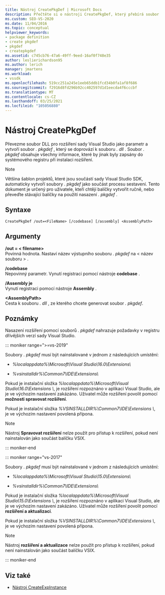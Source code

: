 ```yaml
---
title: Nástroj CreatePkgDef | Microsoft Docs
description: Přečtěte si o nástroji CreatePkgDef, který přebírá soubor DLL pro rozšíření sady Visual Studio jako parametr a vytvoří soubor. pkgdef, který se doprovází k souboru. dll.
ms.custom: SEO-VS-2020
ms.date: 11/04/2016
ms.topic: conceptual
helpviewer_keywords:
- package definition
- create pkgdef
- pkgdef
- createpkgdef
ms.assetid: c745cb76-47a6-49ff-9eed-16af0f748e35
author: leslierichardson95
ms.author: lerich
manager: jmartens
ms.workload:
- vssdk
ms.openlocfilehash: 519cc251a245e1eeb65ddb1fcd34b0fa1af8f686
ms.sourcegitcommit: f2916d8fd296b92cc402597d1d1eecda4f6cccbf
ms.translationtype: MT
ms.contentlocale: cs-CZ
ms.lasthandoff: 03/25/2021
ms.locfileid: "105056880"
---
```

# <a name="createpkgdef-utility"></a>Nástroj CreatePkgDef
Převezme soubor DLL pro rozšíření sady Visual Studio jako parametr a vytvoří soubor *. pkgdef* , který se doprovází k souboru *. dll* . Soubor *. pkgdef* obsahuje všechny informace, které by jinak byly zapsány do systémového registru při instalaci rozšíření.

> [!NOTE]
> Většina šablon projektů, které jsou součástí sady Visual Studio SDK, automaticky vytvoří soubory *. pkgdef* jako součást procesu sestavení. Tento dokument je určený pro uživatele, kteří chtějí balíčky vytvořit ručně, nebo převeďte stávající balíčky na použití nasazení *. pkgdef*  .

## <a name="syntax"></a>Syntaxe

```
CreatePkgDef /out=<FileName> [/codebase] [/assembly] <AssemblyPath>
```

## <a name="arguments"></a>Argumenty
**/out = &lt; filename&gt;**\
Povinná hodnota. Nastaví název výstupního souboru *. pkgdef* na &lt; název souboru &gt; .

**/codebase**\
Nepovinný parametr. Vynutí registraci pomocí nástroje **codebase** .

**/Assembly je**\
Vynutí registraci pomocí nástroje **Assembly** .

**&lt;AssemblyPath&gt;**\
Cesta k souboru *. dll* , ze kterého chcete generovat soubor *. pkgdef*.

## <a name="remarks"></a>Poznámky
Nasazení rozšíření pomocí souborů *. pkgdef* nahrazuje požadavky v registru dřívějších verzí sady Visual Studio.

::: moniker range=">=vs-2019"

Soubory *. pkgdef* musí být nainstalované v jednom z následujících umístění:

- *%localappdata%\Microsoft\Visual Studio\16.0\Extensions\\*

- *%vsinstalldir%\Common7\IDE\Extensions\\*

Pokud je instalační složka *%localappdata%\Microsoft\Visual Studio\16.0\Extensions \\*, je rozšíření rozpoznáno v aplikaci Visual Studio, ale je ve výchozím nastavení zakázáno. Uživatel může rozšíření povolit pomocí **možnosti spravovat rozšíření**.

Pokud je instalační složka *%VSINSTALLDIR%\Common7\IDE\Extensions \\*, je ve výchozím nastavení povolená přípona.

> [!NOTE]
> Nástroj **Spravovat rozšíření** nelze použít pro přístup k rozšíření, pokud není nainstalován jako součást balíčku VSIX.

::: moniker-end

::: moniker range="vs-2017"

Soubory *. pkgdef* musí být nainstalované v jednom z následujících umístění:

- *%localappdata%\Microsoft\Visual Studio\15.0\Extensions\\*

- *%vsinstalldir%\Common7\IDE\Extensions\\*

Pokud je instalační složka *%localappdata%\Microsoft\Visual Studio\15.0\Extensions \\*, je rozšíření rozpoznáno v aplikaci Visual Studio, ale je ve výchozím nastavení zakázáno. Uživatel může rozšíření povolit pomocí **rozšíření a aktualizací**.

Pokud je instalační složka *%VSINSTALLDIR%\Common7\IDE\Extensions \\*, je ve výchozím nastavení povolená přípona.

> [!NOTE]
> Nástroj **rozšíření a aktualizace** nelze použít pro přístup k rozšíření, pokud není nainstalován jako součást balíčku VSIX.

::: moniker-end

## <a name="see-also"></a>Viz také
- [Nástroj CreateExpInstance](../../extensibility/internals/createexpinstance-utility.md)
